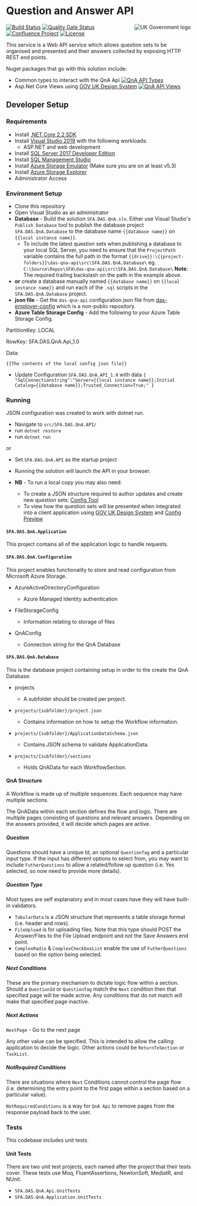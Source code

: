 #  Question and Answer API
<img src="https://avatars.githubusercontent.com/u/9841374?s=200&v=4" align="right" alt="UK Government logo">

[![Build Status](https://sfa-gov-uk.visualstudio.com/Digital%20Apprenticeship%20Service/_apis/build/status/Endpoint%20Assessment%20Organisation/das-qna-api?branchName=master)](https://sfa-gov-uk.visualstudio.com/Digital%20Apprenticeship%20Service/_build/latest?definitionId=1654&branchName=master)
[![Quality Gate Status](https://sonarcloud.io/api/project_badges/measure?project=SkillsFundingAgency_das-qna-api&metric=alert_status)](https://sonarcloud.io/project/overview?id=SkillsFundingAgency_das-qna-api)
[![Confluence Project](https://img.shields.io/badge/Confluence-Project-blue)](https://skillsfundingagency.atlassian.net/wiki/spaces/NDL/pages/1686274228/QnA+API+-+Developer+Overview)
[![License](https://img.shields.io/badge/license-MIT-lightgrey.svg?longCache=true&style=flat-square)](https://en.wikipedia.org/wiki/MIT_License)

This service is a Web API service which allows question sets to be organised and presented and their answers collected by exposing HTTP REST end points.

Nuget packages that go with this solution include:
* Common types to interact with the QnA Api [![QnA API Types](https://buildstats.info/nuget/SFA.DAS.QnA.Api.Types)](https://www.nuget.org/packages/SFA.DAS.QnA.Api.Types)
* Asp.Net Core Views using [GOV UK Design System](https://design-system.service.gov.uk/get-started/) [![QnA API Views](https://buildstats.info/nuget/SFA.DAS.QnA.Api.Views)](https://www.nuget.org/packages/SFA.DAS.QnA.Api.Views)

## Developer Setup
### Requirements

* Install [.NET Core 2.2 SDK](https://www.microsoft.com/net/download)
* Install [Visual Studio 2019](https://www.visualstudio.com/downloads/) with the following workloads:
	* ASP.NET and web development
* Install [SQL Server 2017 Developer Edition](https://go.microsoft.com/fwlink/?linkid=853016)
* Install [SQL Management Studio](https://docs.microsoft.com/en-us/sql/ssms/download-sql-server-management-studio-ssms)
* Install [Azure Storage Emulator](https://go.microsoft.com/fwlink/?linkid=717179&clcid=0x409) (Make sure you are on at least v5.3)
* Install [Azure Storage Explorer](http://storageexplorer.com/) 
* Administrator Access

### Environment Setup

* Clone this repository
* Open Visual Studio as an administrator
* **Database** - Build the solution `SFA.DAS.QnA.sln`. Either use Visual Studio's `Publish Database` tool to publish the database project `SFA.DAS.QnA.Database` to the database name `{{database name}}` on `{{local instance name}}`.
	* To include the latest question sets when publishing a database to your local SQL Server, you need to ensure that the `ProjectPath` variable contains the full path in the format  `{{drive}}:\{{project-folders}}\das-qna-api\src\SFA.DAS.QnA.Database\` 
	eg. `C:\Source\Repos\SFA\das-qna-api\src\SFA.DAS.QnA.Database\`
	**Note**: The required trailing backslash on the path in the example above.
* **or** create a database manually named `{{database name}}` on `{{local instance name}}` and run each of the `.sql` scripts in the `SFA.DAS.QnA.Database` project.
* **json file** - Get the `das-qna-api` configuration json file from [das-employer-config](https://github.com/SkillsFundingAgency/das-employer-config/blob/master/das-qna-api/SFA.DAS.QnA.Api.json) which is a non-public repository.
* **Azure Table Storage Config** - Add the following to your Azure Table Storage Config.

PartitionKey: LOCAL

RowKey: SFA.DAS.QnA.Api_1.0 

Data: 
```
{{The contents of the local config json file}}
```

* Update Configuration `SFA.DAS.QnA.API_1.0` with data `{ "SqlConnectionstring":"Server={{local instance name}};Initial Catalog={{database name}};Trusted_Connection=True;" }`

### Running

JSON configuration was created to work with dotnet run.
* Navigate to `src/SFA.DAS.QnA.API/`
* run `dotnet restore`
* run `dotnet run`

or

* Set `SFA.DAS.QnA.API` as the startup project
* Running the solution will launch the API in your browser.
	
* **NB** - To run a local copy you may also need:
	* To create a JSON structure required to author updates and create new question sets: [Config Tool](https://github.com/SkillsFundingAgency/das-qna-config)
	* To view how the question sets will be presented when integrated into a client application using [GOV UK Design System](https://design-system.service.gov.uk/get-started/) and [Config Preview](https://github.com/SkillsFundingAgency/das-qna-config-preview)

#### `SFA.DAS.QnA.Application`

This project contains all of the application logic to handle requests.

#### `SFA.DAS.QnA.Configuration`

This project enables functionality to store and read configuration from Microsoft Azure Storage.

* AzureActiveDirectoryConfiguration
	*  Azure Managed Identity authentication
	
* FileStorageConfig
	* Information relating to storage of files
	
* QnAConfig
	* Connection string for the QnA Database

#### `SFA.DAS.QnA.Database`
This is the database project containing setup in order to the create the QnA Database.

* projects
	* A subfolder should be created per project.
	
* `projects/{subfolder}/project.json`
	* Contains information on how to setup the Workflow information.
	
* `projects/{subfolder}/ApplicationDataSchema.json`
	* Contains JSON schema to validate ApplicationData.
	
* `projects/{subfolder}/sections`
	* Holds QnAData for each WorkflowSection.
	
#### QnA Structure

A Workflow is made up of multiple sequences. Each sequence may have multiple sections.

The QnAData within each section defines the flow and logic. There are multiple pages consisting of questions and relevant answers. Depending on the answers provided, it will decide which pages are active.

##### Question

Questions should have a unique Id, an optional `QuestionTag` and a particular input type. If the input has different options to select from, you may want to include `FutherQuestions` to allow a related/follow up question (i.e. Yes selected, so now need to provide more details).

##### Question Type

Most types are self explanatory and in most cases have they will have built-in validators.

* `TabularData` is a JSON structure that represents a table storage format (i.e. header and rows).
* `FileUpload` is for uploading files. Note that this type should POST the Answer/Files to the File Upload endpoint and not the Save Answers end point.
* `ComplexRadio` & `ComplexCheckboxList` enable the use of `FutherQuestions` based on the option being selected.

##### Next Conditions

These are the primary mechanism to dictate logic flow within a section. Should a `QuestionId` or `QuestionTag` match the `Next` condition then that specified page will be made active. Any conditions that do not match will make that specified page inactive.

##### Next Actions

`NextPage` - Go to the next page

Any other value can be specified. This is intended to allow the calling application to decide the logic. Other actions could be `ReturnToSection` or `TaskList`.

##### NotRequired Conditions

There are situations where `Next` Conditions cannot control the page flow (i.e. determining the entry point to the first page within a section based on a particular value).

`NotRequiredConditions` is a way for `QnA Api` to remove pages from the response payload back to the user.

### Tests

This codebase includes unit tests.

#### Unit Tests
There are two unit test projects, each named after the project that their tests cover. These tests use Moq, FluentAssertions, NewtonSoft, MediatR, and NUnit.
* `SFA.DAS.QnA.Api.UnitTests`
* `SFA.DAS.QnA.Application.UnitTests`
